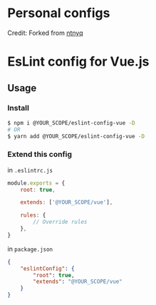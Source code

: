 # Personal configs

Credit:  Forked from [ntnyq](https://github.com/ntnyq/configs)

# EsLint config for Vue.js

## Usage

### Install

```bash
$ npm i @YOUR_SCOPE/eslint-config-vue -D
# OR
$ yarn add @YOUR_SCOPE/eslint-config-vue -D
```

### Extend this config

in `.eslintrc.js`

```js
module.exports = {
    root: true,

    extends: ['@YOUR_SCOPE/vue'],

    rules: {
        // Override rules
    },
}
```

in `package.json`

```json
{
    "eslintConfig": {
        "root": true,
        "extends": "@YOUR_SCOPE/vue"
    }
}
```
